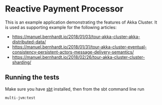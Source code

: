 # Reactive Payment Processor

This is an example application demonstrating the features of Akka Cluster. It is used as supporting example for the following articles:

- https://manuel.bernhardt.io/2018/01/03/tour-akka-cluster-akka-distributed-data/
- https://manuel.bernhardt.io/2018/01/31/tour-akka-cluster-eventual-consistency-persistent-actors-message-delivery-semantics/
- https://manuel.bernhardt.io/2018/02/26/tour-akka-cluster-cluster-sharding/

## Running the tests

Make sure you have [sbt](https://www.scala-sbt.org/) installed, then from the sbt command line run

    multi-jvm:test
